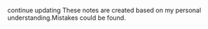 continue updating
These notes are created based on my personal understanding.Mistakes could be found.
